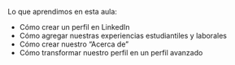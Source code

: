 Lo que aprendimos en esta aula:

- Cómo crear un perfil en LinkedIn
- Cómo agregar nuestras experiencias estudiantiles y laborales
- Cómo crear nuestro “Acerca de”
- Cómo transformar nuestro perfil en un perfil avanzado